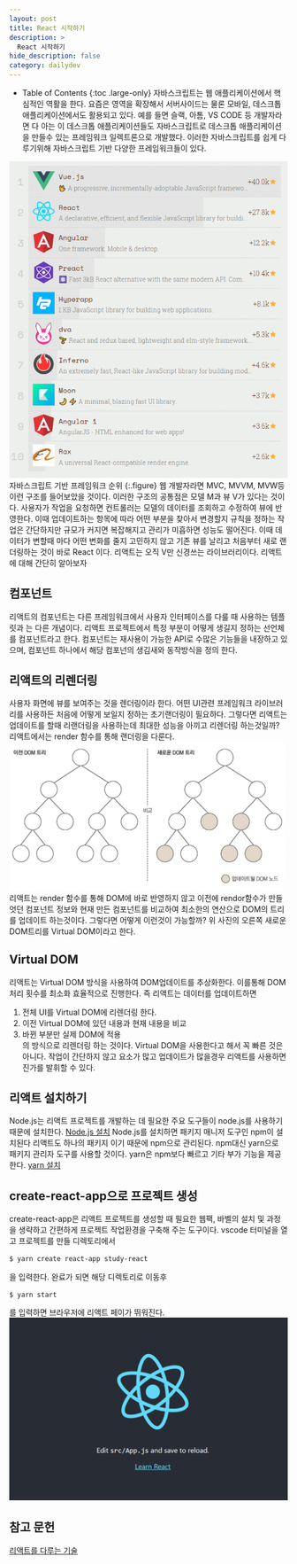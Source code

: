 ```yaml
---
layout: post
title: React 시작하기
description: >
  React 시작하기
hide_description: false
category: dailydev
---
```



- Table of Contents
{:toc .large-only}
자바스크립트는 웹 애플리케이션에서 핵심적인 역활을 한다. 요즘은 영역을 확장해서 서버사이드는 물론 모바일, 데스크톱 애플리케이션에서도 활용되고 있다. 예를 들면 슬랙, 아톰, VS CODE 등 개발자라면 다 아는 이 데스크톱 애플리케이션들도 자바스크립트로 데스크톱 애플리케이션을 만들수 있는 프레임워크 일렉트론으로 개발했다.
이러한 자바스크립트를 쉽게 다루기위해 자바스크립트 기반 다양한 프레임워크들이 있다.

![Full-width image](/assets/img/blog/javascriptframwork.png)
자바스크립트 기반 프레임워크 순위
{:.figure}
웹 개발자라면 MVC, MVVM, MVW등 이런 구조를 들어보았을 것이다. 이러한 구조의 공통점은 모델 M과 뷰 V가 있다는 것이다. 사용자가 작업을 요청하면 컨트롤러는 모델의 데이터를 조회하고 수정하여 뷰에 반영한다. 이때 업데이트하는 항목에 따라 어떤 부분을 찾아서 변경할지 규칙을 정하는 작업은 간단하지만 규모가 커지면 복잡해지고 관리가 미흡하면 성능도 떨어진다. 이때 데이터가 변할때 마다 어떤 변화를 줄지 고민하지 않고 기존 뷰를 날리고 처음부터 새로 랜더링하는 것이 바로 React 이다. 리액트는 오직 V만 신경쓰는 라이브러리이다. 리액트에 대해 간단히 알아보자

## 컴포넌트
리액트의 컴포넌트는 다른 프레임워크에서 사용자 인터페이스를 다룰 때 사용하는 템플릿과 는 다른 개념이다.
리액트 프로젝트에서 특정 부분이 어떻게 생길지 정하는 선언체를 컴포넌트라고 한다. 
컴포넌트는 재사용이 가능한 API로 수많은 기능들을 내장하고 있으며, 컴포넌트 하나에서 해당 컴포넌의 생김새와 동작방식을 정의 한다.

## 리액트의 리렌더링
사용자 화면에 뷰를 보여주는 것을 렌더링이라 한다.
어떤 UI관련 프레임워크 라이브러리를 사용하든 처음에 어떻게 보일지 정하는 초기랜더링이 필요하다.
그렇다면 리액트는 업데이트를 할때 리랜더링을 사용하는데 최대한 성능을 아끼고 리렌더링 하는것일까?
리액트에서는 render 함수를 통해 랜더링을 다룬다.
![Full-width image](/assets/img/blog/reactdom.png)
리액트는 render 함수를 통해 DOM에 바로 반영하지 않고 이전에 rendor함수가 만들엇던 컴포넌트 정보와 현재 만든 컴포넌트를 비교하여 최소한의 연산으로 DOM의 트리를 업데이트 하는것이다.
그렇다면 어떻게 이런것이 가능할까?
위 사진의 오른쪽 새로운 DOM트리를 Virtual DOM이라고 한다.

## Virtual DOM
리액트는 Virtual DOM 방식을 사용하여 DOM업데이트를 추상화한다.
이를통해 DOM처리 횟수를 최소화 효율적으로 진행한다.
즉 리액트는 데이터를 업데이트하면 <br>
1. 전체 UI를 Virtual DOM에 리렌더링 한다.<br>
2. 이전 Virtual DOM에 있던 내용과 현재 내용을 비교 <br>
3. 바뀐 부분만 실제 DOM에 적용<br>
의 방식으로 리렌더링 하는 것이다.
Virtual DOM을 사용한다고 해서 꼭 빠른 것은 아니다. 작업이 간단하지 않고 요소가 많고 업데이트가 많을경우 리액트를 사용하면 진가를 발휘할 수 있다.

## 리액트 설치하기
Node.js는 리액트 프로젝트를 개발하는 데 필요한 주요 도구들이 node.js를 사용하기 때문에 설치한다.
[Node.js 설치](https://nodejs.org/ko/download/)
Node.js를 설치하면 패키지 매니저 도구인 npm이 설치된다 리액트도 하나의 패키지 이기 때문에 npm으로 관리된다.
npm대신 yarn으로 패키지 관리자 도구를 사용할 것이다. yarn은 npm보다 빠르고 기타 부가 기능을 제공한다.
[yarn 설치](https://classic.yarnpkg.com/lang/en/docs/install/#windows-stable)

## create-react-app으로 프로젝트 생성
create-react-app은 리액트 프로젝트를 생성할 때 필요한 웹팩, 바벨의 설치 및 과정을 생략하고 간편하게 프로젝트 작업환경을 구축해 주는 도구이다.
vscode 터미널을 열고 프로젝트를 만들 디렉토리에서 
```bash 
$ yarn create react-app study-react
``` 
을 입력한다. 완료가 되면 해당 디렉토리로 이동후
```
$ yarn start
```
를 입력하면 브라우저에 리액트 페이가 뛰워진다.
![Full-width image](/assets/img/blog/reactstart.PNG)

## 참고 문헌
[리액트를 다루는 기술](http://www.kyobobook.co.kr/product/detailViewKor.laf?mallGb=KOR&ejkGb=KOR&linkClass=&barcode=9791160508796)
